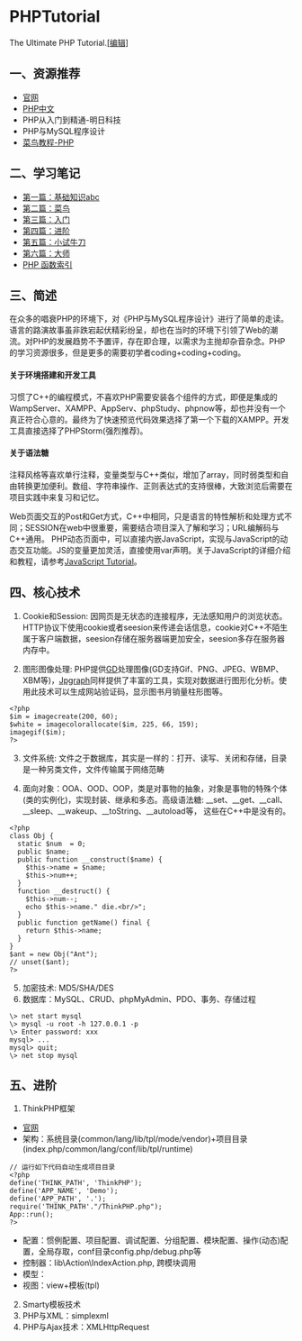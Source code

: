 # PHPTutorial
The Ultimate PHP Tutorial.[[编辑]](https://github.com/HowToStudy/PHPTutorial/edit/master/README.md)

## 一、资源推荐
* [官网](http://www.php.net)
* [PHP中文](https://www.php.cn/)
* PHP从入门到精通-明日科技
* PHP与MySQL程序设计
* [菜鸟教程-PHP](http://www.runoob.com/php/php-tutorial.html)

## 二、学习笔记
* [第一篇：基础知识abc](01_abc.php)
* [第二篇：菜鸟](02_rookie.md)
* [第三篇：入门](03_primer.php)
* [第四篇：进阶](04_advanced.php)
* [第五篇：小试牛刀](05_smalltest.php)
* [第六篇：大师](06_master.php)
* [PHP 函数索引](reference.md)

## 三、简述
在众多的唱衰PHP的环境下，对《PHP与MySQL程序设计》进行了简单的走读。语言的路演故事虽非跌宕起伏精彩纷呈，却也在当时的环境下引领了Web的潮流。对PHP的发展趋势不予置评，存在即合理，以需求为主抛却杂音杂念。PHP的学习资源很多，但是更多的需要初学者coding+coding+coding。

#### 关于环境搭建和开发工具
习惯了C++的编程模式，不喜欢PHP需要安装各个组件的方式，即便是集成的WampServer、XAMPP、AppServ、phpStudy、phpnow等，却也并没有一个真正符合心意的。最终为了快速预览代码效果选择了第一个下载的XAMPP。开发工具直接选择了PHPStorm(强烈推荐)。

#### 关于语法糖
注释风格等喜欢单行注释，变量类型与C++类似，增加了array，同时弱类型和自由转换更加便利。数组、字符串操作、正则表达式的支持很棒，大致浏览后需要在项目实践中来复习和记忆。

Web页面交互的Post和Get方式，C++中相同，只是语言的特性解析和处理方式不同；SESSION在web中很重要，需要结合项目深入了解和学习；URL编解码与C++通用。
PHP动态页面中，可以直接内嵌JavaScript，实现与JavaScript的动态交互功能。JS的变量更加灵活，直接使用var声明。关于JavaScript的详细介绍和教程，请参考[JavaScript Tutorial](https://github.com/HowToStudy/JavaScriptTutorial)。

## 四、核心技术
1. Cookie和Session: 因网页是无状态的连接程序，无法感知用户的浏览状态。HTTP协议下使用cookie或者seesion来传递会话信息，cookie对C++不陌生属于客户端数据，seesion存储在服务器端更加安全，seesion多存在服务器内存中。

2. 图形图像处理: PHP提供[GD](http://www.boutell.com/gd)处理图像(GD支持Gif、PNG、JPEG、WBMP、XBM等)，[Jpgraph](http://www.aditus.nu/jpgraph/)同样提供了丰富的工具，实现对数据进行图形化分析。使用此技术可以生成网站验证码，显示图书月销量柱形图等。
```
<?php
$im = imagecreate(200, 60);
$white = imagecolorallocate($im, 225, 66, 159);
imagegif($im);
?>
```
3. 文件系统: 文件之于数据库，其实是一样的：打开、读写、关闭和存储，目录是一种另类文件，文件传输属于网络范畴

4. 面向对象：OOA、OOD、OOP，类是对事物的抽象，对象是事物的特殊个体(类的实例化)，实现封装、继承和多态。高级语法糖:  \_\_set、\_\_get、\_\_call、\_\_sleep、\_\_wakeup、\_\_toString、\_\_autoload等， 这些在C++中是没有的。
```
<?php 
class Obj {
  static $num  = 0;
  public $name;
  public function __construct($name) {
    $this->name = $name;
    $this->num++;
  }
  function __destruct() {
    $this->num--;
    echo $this->name." die.<br/>";
  }
  public function getName() final {
    return $this->name;
  }
}
$ant = new Obj("Ant");
// unset($ant);
?>
```
5. 加密技术: MD5/SHA/DES
6. 数据库：MySQL、CRUD、phpMyAdmin、PDO、事务、存储过程
```
\> net start mysql
\> mysql -u root -h 127.0.0.1 -p
\> Enter password: xxx
mysql> ...
mysql> quit;
\> net stop mysql
```

## 五、进阶
1. ThinkPHP框架
 * [官网](http://thinkphp.cn)
 * 架构：系统目录(common/lang/lib/tpl/mode/vendor)+项目目录(index.php/common/lang/conf/lib/tpl/runtime)
 ```
 // 运行如下代码自动生成项目目录
 <?php
 define('THINK_PATH', 'ThinkPHP');
 define('APP_NAME', 'Demo');
 define('APP_PATH', '.');
 require('THINK_PATH'."/ThinkPHP.php");
 App::run();
 ?>
 ```
 * 配置：惯例配置、项目配置、调试配置、分组配置、模块配置、操作(动态)配置，全局存取，conf目录config.php/debug.php等
 * 控制器：lib\Action\IndexAction.php, 跨模块调用
 * 模型：
 * 视图：view+模板(tpl)
 
2. Smarty模板技术
3. PHP与XML：simplexml
4. PHP与Ajax技术：XMLHttpRequest


